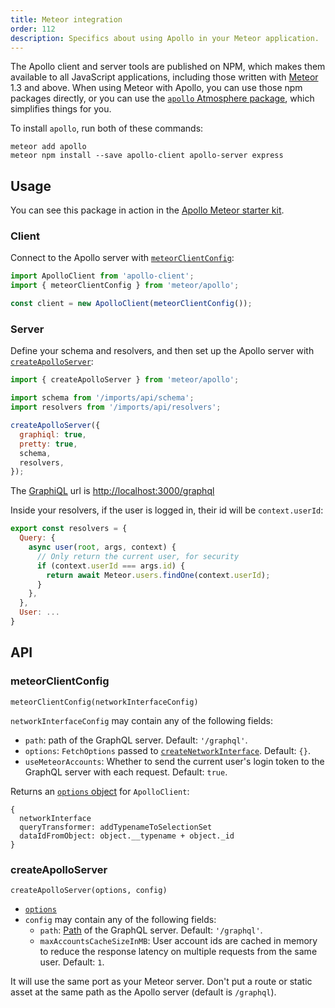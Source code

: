 ```yaml
---
title: Meteor integration
order: 112
description: Specifics about using Apollo in your Meteor application.
---
```


The Apollo client and server tools are published on NPM, which makes them available to all JavaScript applications, including those written with [Meteor](https://www.meteor.com/) 1.3 and above. When using Meteor with Apollo, you can use those npm packages directly, or you can use the [`apollo` Atmosphere package](https://github.com/apollostack/meteor-integration/), which simplifies things for you.

To install `apollo`, run both of these commands:

```text
meteor add apollo
meteor npm install --save apollo-client apollo-server express
```

## Usage

You can see this package in action in the [Apollo Meteor starter kit](https://github.com/apollostack/meteor-starter-kit).

### Client

Connect to the Apollo server with [`meteorClientConfig`](#meteorClientConfig):

```js
import ApolloClient from 'apollo-client';
import { meteorClientConfig } from 'meteor/apollo';

const client = new ApolloClient(meteorClientConfig());
```

### Server

Define your schema and resolvers, and then set up the Apollo server with [`createApolloServer`](#createApolloServer):

```js
import { createApolloServer } from 'meteor/apollo';

import schema from '/imports/api/schema';
import resolvers from '/imports/api/resolvers';

createApolloServer({
  graphiql: true,
  pretty: true,
  schema,
  resolvers,
});
```

The [GraphiQL](https://github.com/graphql/graphiql) url is [http://localhost:3000/graphql](http://localhost:3000/graphql)

Inside your resolvers, if the user is logged in, their id will be  `context.userId`:

```js
export const resolvers = {
  Query: {
    async user(root, args, context) {
      // Only return the current user, for security
      if (context.userId === args.id) {
        return await Meteor.users.findOne(context.userId);
      }
    },
  },
  User: ...
}
```

## API

### meteorClientConfig

`meteorClientConfig(networkInterfaceConfig)`

`networkInterfaceConfig` may contain any of the following fields:
- `path`: path of the GraphQL server. Default: `'/graphql'`.
- `options`: `FetchOptions` passed to [`createNetworkInterface`](http://docs.apollostack.com/apollo-client/index.html#createNetworkInterface). Default: `{}`.
- `useMeteorAccounts`: Whether to send the current user's login token to the GraphQL server with each request. Default: `true`.

Returns an [`options` object](http://0.0.0.0:4000/apollo-client/index.html#ApolloClient) for `ApolloClient`:

```
{
  networkInterface
  queryTransformer: addTypenameToSelectionSet
  dataIdFromObject: object.__typename + object._id
}
```

### createApolloServer

`createApolloServer(options, config)`

- [`options`](http://docs.apollostack.com/apollo-server/tools.html#apolloServer)
- `config` may contain any of the following fields:
  - `path`: [Path](http://expressjs.com/en/api.html#app.use) of the GraphQL server. Default: `'/graphql'`.
  - `maxAccountsCacheSizeInMB`: User account ids are cached in memory to reduce the response latency on multiple requests from the same user. Default: `1`.

It will use the same port as your Meteor server. Don't put a route or static asset at the same path as the Apollo server (default is `/graphql`).

